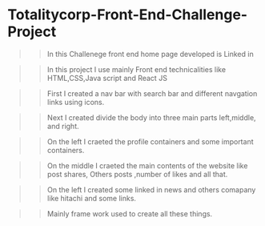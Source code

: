# Totalitycorp-Front-End-Challenge-Project

>>In this Challenege front end home page developed is Linked in

>>In this project I use mainly Front end technicalities like HTML,CSS,Java script and React JS

>>First I created a nav bar with search bar and different navgation links using icons.

>>Next I created divide the body into three main parts left,middle, and right.

>>On the left I craeted the profile containers and some important containers.

>>On the middle I craeted the main contents of the website like post shares, Others posts ,number of likes and all that.

>>On the left I created some linked in news and others comapany like hitachi and some links.

>>Mainly frame work used to create all these things.

